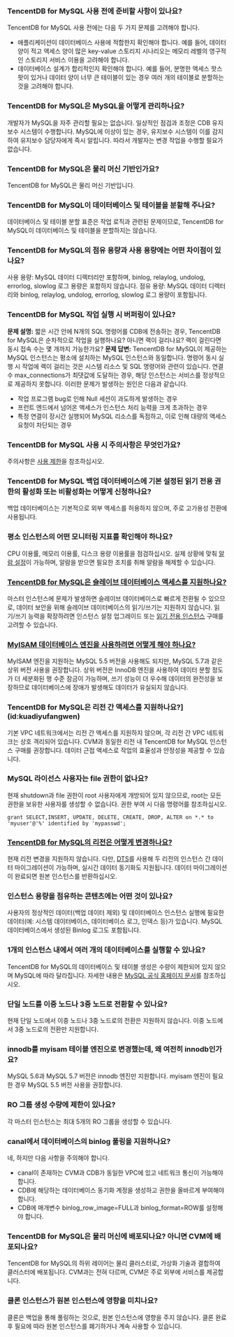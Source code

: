 
### TencentDB for MySQL 사용 전에 준비할 사항이 있나요?
TencentDB for MySQL 사용 전에는 다음 두 가지 문제를 고려해야 합니다.
- 애플리케이션이 데이터베이스 사용에 적합한지 확인해야 합니다. 예를 들어, 데이터 양이 적고 액세스 양이 많은 key-value 스토리지 시나리오는 메모리 레벨의 영구적인 스토리지 서비스 이용을 고려해야 합니다.
- 데이터베이스 설계가 합리적인지 확인해야 합니다. 예를 들어, 분명한 액세스 핫스팟이 있거나 데이터 양이 너무 큰 테이블이 있는 경우 여러 개의 테이블로 분할하는 것을 고려해야 합니다.

### TencentDB for MySQL은 MySQL을 어떻게 관리하나요?
개발자가 MySQL을 자주 관리할 필요는 없습니다. 일상적인 점검과 조정은 CDB 유지보수 시스템이 수행합니다.
MySQL에 이상이 있는 경우, 유지보수 시스템이 이를 감지하여 유지보수 담당자에게 즉시 알립니다. 따라서 개발자는 변경 작업을 수행할 필요가 없습니다.

### TencentDB for MySQL은 물리 머신 기반인가요?
TencentDB for MySQL은 물리 머신 기반입니다.

### TencentDB for MySQL이 데이터베이스 및 테이블을 분할해 주나요?
데이터베이스 및 테이블 분할 표준은 작업 로직과 관련된 문제이므로, TencentDB for MySQL이 데이터베이스 및 테이블을 분할하지는 않습니다.

### TencentDB for MySQL의 점유 용량과 사용 용량에는 어떤 차이점이 있나요?
사용 용량: MySQL 데이터 디렉터리만 포함하며, binlog, relaylog, undolog, errorlog, slowlog 로그 용량은 포함하지 않습니다.
점유 용량: MySQL 데이터 디렉터리와 binlog, relaylog, undolog, errorlog, slowlog 로그 용량이 포함됩니다.

### TencentDB for MySQL 작업 실행 시 버퍼링이 있나요?
**문제 설명:**
짧은 시간 안에 N개의 SQL 명령어를 CDB에 전송하는 경우, TencentDB for MySQL은 순차적으로 작업을 실행하나요? 아니면 랙이 걸리나요? 랙이 걸린다면 동시 접속 수는 몇 개까지 가능한가요?
**문제 답변:**
TencentDB for MySQL이 제공하는 MySQL 인스턴스는 평소에 설치하는 MySQL 인스턴스와 동일합니다. 명령어 동시 실행 시 작업에 랙이 걸리는 것은 시스템 리소스 및 SQL 명령어와 관련이 있습니다.
연결 수 max_connections가 최댓값에 도달하는 경우, 해당 인스턴스는 서비스를 정상적으로 제공하지 못합니다. 이러한 문제가 발생하는 원인은 다음과 같습니다.
- 작업 프로그램 bug로 인해 Null 세션이 과도하게 발생하는 경우
- 프런트 엔드에서 넘어온 액세스가 인스턴스 처리 능력을 크게 초과하는 경우
- 특정 연결이 장시간 실행되어 MySQL 리소스를 독점하고, 이로 인해 대량의 액세스 요청이 차단되는 경우

### TencentDB for MySQL 사용 시 주의사항은 무엇인가요?
주의사항은 [사용 제한](https://intl.cloud.tencent.com/document/product/236/7259)을 참조하십시오.

### TencentDB for MySQL 백업 데이터베이스에 기본 설정된 읽기 전용 권한의 활성화 또는 비활성화는 어떻게 신청하나요?
백업 데이터베이스는 기본적으로 외부 액세스를 허용하지 않으며, 주로 고가용성 전환에 사용됩니다.

### 평소 인스턴스의 어떤 모니터링 지표를 확인해야 하나요?
CPU 이용률, 메모리 이용률, 디스크 용량 이용률을 점검하십시오. 실제 상황에 맞춰 [알람 설정](https://intl.cloud.tencent.com/document/product/236/8457)이 가능하며, 알람을 받으면 필요한 조치를 취해 알람을 해제할 수 있습니다.

### [TencentDB for MySQL은 슬레이브 데이터베이스 액세스를 지원하나요?](id:congkufangwen) 
마스터 인스턴스에 문제가 발생하면 슬레이브 데이터베이스로 빠르게 전환될 수 있으므로, 데이터 보안을 위해 슬레이브 데이터베이스의 읽기/쓰기는 지원하지 않습니다.
읽기/쓰기 능력을 확장하려면 인스턴스 설정 업그레이드 또는 [읽기 전용 인스턴스](https://intl.cloud.tencent.com/document/product/236/7270) 구매를 고려할 수 있습니다.

### [MyISAM 데이터베이스 엔진을 사용하려면 어떻게 해야 하나요?](id:myisam)
MyISAM 엔진을 지원하는 MySQL 5.5 버전을 사용해도 되지만, MySQL 5.7과 같은 상위 버전 사용을 권장합니다. 상위 버전은 InnoDB 엔진을 사용하여 데이터 분할 정도가 더 세분화된 행 수준 잠금이 가능하며, 쓰기 성능이 더 우수해 데이터의 완전성을 보장하므로 데이터베이스에 장애가 발생해도 데이터가 유실되지 않습니다.

### TencentDB for MySQL은 리전 간 액세스를 지원하나요?](id:kuadiyufangwen) 
기본 VPC 네트워크에서는 리전 간 액세스를 지원하지 않으며, 각 리전 간 VPC 네트워크는 상호 격리되어 있습니다. CVM과 동일한 리전 내 TencentDB for MySQL 인스턴스 구매를 권장합니다. 데이터 근접 액세스로 작업의 효율성과 안정성을 제공할 수 있습니다.

### MySQL 라이선스 사용자는 file 권한이 없나요?
현재 shutdown과 file 권한이 root 사용자에게 개방되어 있지 않으므로, root는 모든 권한을 보유한 사용자를 생성할 수 없습니다. 권한 부여 시 다음 명령어를 참조하십시오.
```
grant SELECT,INSERT, UPDATE, DELETE, CREATE, DROP, ALTER on *.* to 'myuser'@'%' identified by 'mypasswd';
```

### [TencentDB for MySQL의 리전은 어떻게 변경하나요?](id:genghuandiyu)
현재 리전 변경을 지원하지 않습니다. 다만, [DTS](https://intl.cloud.tencent.com/document/product/571/13706)를 사용해 두 리전의 인스턴스 간 데이터 마이그레이션이 가능하며, 실시간 데이터 동기화도 지원됩니다. 데이터 마이그레이션이 완료되면 원본 인스턴스를 반환하십시오.

### 인스턴스 용량을 점유하는 콘텐츠에는 어떤 것이 있나요?
사용자의 정상적인 데이터(백업 데이터 제외) 및 데이터베이스 인스턴스 실행에 필요한 데이터(예: 시스템 데이터베이스, 데이터베이스 로그, 인덱스 등)가 있습니다. MySQL 데이터베이스에서 생성된 Binlog 로그도 포함됩니다.

### 1개의 인스턴스 내에서 여러 개의 데이터베이스를 실행할 수 있나요?
TencentDB for MySQL의 데이터베이스 및 테이블 생성은 수량이 제한되어 있지 않으며 MySQL에 따라 달라집니다. 자세한 내용은 [MySQL 공식 홈페이지 문서](https://dev.mysql.com/doc/)를 참조하십시오.

### 단일 노드를 이중 노드나 3중 노드로 전환할 수 있나요?
현재 단일 노드에서 이중 노드나 3중 노드로의 전환은 지원하지 않습니다. 이중 노드에서 3중 노드로의 전환만 지원합니다.

### innodb를 myisam 테이블 엔진으로 변경했는데, 왜 여전히 innodb인가요?
MySQL 5.6과 MySQL 5.7 버전은 innodb 엔진만 지원합니다. myisam 엔진이 필요한 경우 MySQL 5.5 버전 사용을 권장합니다.

### RO 그룹 생성 수량에 제한이 있나요?
각 마스터 인스턴스는 최대 5개의 RO 그룹을 생성할 수 있습니다.

### canal에서 데이터베이스의 binlog 풀링을 지원하나요?
네, 하지만 다음 사항을 주의해야 합니다.
- canal이 존재하는 CVM과 CDB가 동일한 VPC에 있고 네트워크 통신이 가능해야 합니다.
- CDB에 해당하는 데이터베이스 동기화 계정을 생성하고 권한을 올바르게 부여해야 합니다.
- CDB에 매개변수 binlog_row_image=FULL과 binlog_format=ROW를 설정해야 합니다. 

### TencentDB for MySQL은 물리 머신에 배포되나요? 아니면 CVM에 배포되나요?
TencentDB for MySQL의 하위 레이어는 물리 클러스터로, 가상화 기술과 결합하여 클러스터에 배포됩니다. CVM과는 전혀 다르며, CVM은 주로 외부에 서비스를 제공합니다.

### 클론 인스턴스가 원본 인스턴스에 영향을 미치나요?
클론은 백업을 통해 풀링하는 것으로, 원본 인스턴스에 영향을 주지 않습니다. 클론 완료 후 필요에 따라 원본 인스턴스를 폐기하거나 계속 사용할 수 있습니다.
